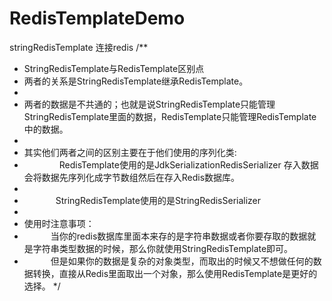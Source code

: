 # RedisTemplateDemo
stringRedisTemplate 连接redis
/**
 * StringRedisTemplate与RedisTemplate区别点
 * 两者的关系是StringRedisTemplate继承RedisTemplate。
 *
 * 两者的数据是不共通的；也就是说StringRedisTemplate只能管理StringRedisTemplate里面的数据，RedisTemplate只能管理RedisTemplate中的数据。
 *
 * 其实他们两者之间的区别主要在于他们使用的序列化类:
 * 　　　　RedisTemplate使用的是JdkSerializationRedisSerializer    存入数据会将数据先序列化成字节数组然后在存入Redis数据库。
 *
 * 　　 　  StringRedisTemplate使用的是StringRedisSerializer
 *
 * 使用时注意事项：
 * 　　　当你的redis数据库里面本来存的是字符串数据或者你要存取的数据就是字符串类型数据的时候，那么你就使用StringRedisTemplate即可。
 * 　　　但是如果你的数据是复杂的对象类型，而取出的时候又不想做任何的数据转换，直接从Redis里面取出一个对象，那么使用RedisTemplate是更好的选择。
 */
